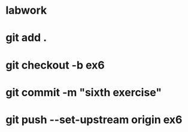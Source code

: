 # labwork
# git add .
# git checkout -b ex6
# git commit -m "sixth exercise"
# git push --set-upstream origin ex6
